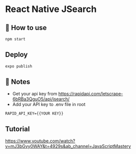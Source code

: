 # React Native JSearch

## 🚀 How to use

```sh
npm start
```

## Deploy

```sh
expo publish
```

## 📝 Notes

- Get your api key from https://rapidapi.com/letscrape-6bRBa3QguO5/api/jsearch/
- Add your API key to .env file in root
```
RAPID_API_KEY={{YOUR KEY}}
```

## Tutorial
https://www.youtube.com/watch?v=mJ3bGvy0WAY&t=4929s&ab_channel=JavaScriptMastery
